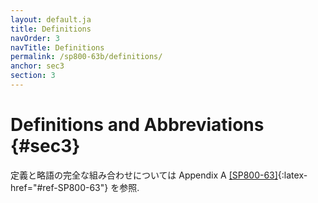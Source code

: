 ```yaml
---
layout: default.ja
title: Definitions
navOrder: 3
navTitle: Definitions
permalink: /sp800-63b/definitions/
anchor: sec3
section: 3
---
```


# Definitions and Abbreviations {#sec3}

<!--
See [[SP800-63]](../_sp800-63/definitions.md#def-and-acr){:latex-href="#ref-SP800-63"}, Appendix A for a complete set of definitions and abbreviations.
-->

定義と略語の完全な組み合わせについては Appendix A [[SP800-63]](../_sp800-63/definitions.md#def-and-acr){:latex-href="#ref-SP800-63"} を参照.